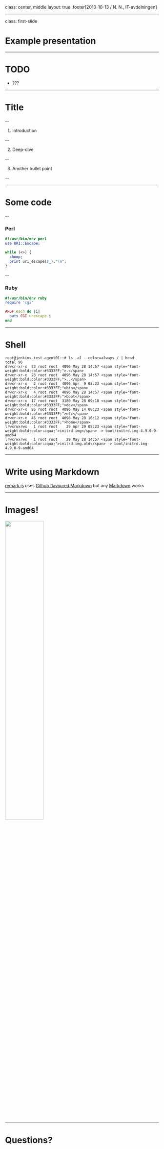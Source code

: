 class: center, middle
layout: true
.footer[2010-10-13 / N. N., IT-avdelningen]

---

class: first-slide
# Example presentation

---

# TODO
* ???

---

# Title

--

1. Introduction

--

2. Deep-dive

--

3. Another bullet point

--

---

# Some code

--

### Perl

```perl
#!/usr/bin/env perl
use URI::Escape;

while (<>) {
  chomp;
  print uri_escape($_)."\n";
}
```

--

### Ruby

```ruby
#!/usr/bin/env ruby
require 'cgi'

ARGF.each do |i|
  puts CGI.unescape i
end
```

---

# Shell

```terminal
root@jenkins-test-agent01:~# ls -al --color=always / | head
total 96
drwxr-xr-x  23 root root  4096 May 28 14:57 <span style="font-weight:bold;color:#3333FF;">.</span>
drwxr-xr-x  23 root root  4096 May 28 14:57 <span style="font-weight:bold;color:#3333FF;">..</span>
drwxr-xr-x   2 root root  4096 Apr  9 08:23 <span style="font-weight:bold;color:#3333FF;">bin</span>
drwxr-xr-x   4 root root  4096 May 28 14:57 <span style="font-weight:bold;color:#3333FF;">boot</span>
drwxr-xr-x  17 root root  3180 May 28 09:18 <span style="font-weight:bold;color:#3333FF;">dev</span>
drwxr-xr-x  95 root root  4096 May 14 08:23 <span style="font-weight:bold;color:#3333FF;">etc</span>
drwxr-xr-x  45 root root  4096 May 28 16:12 <span style="font-weight:bold;color:#3333FF;">home</span>
lrwxrwxrwx   1 root root    29 Apr 29 08:23 <span style="font-weight:bold;color:aqua;">initrd.img</span> -> boot/initrd.img-4.9.0-9-amd64
lrwxrwxrwx   1 root root    29 May 28 14:57 <span style="font-weight:bold;color:aqua;">initrd.img.old</span> -> boot/initrd.img-4.9.0-9-amd64
```


---

# Write using Markdown

[remark.js](https://github.com/gnab/remark) uses [Github flavoured Markdown](https://help.github.com/categories/writing-on-github/) but any [Markdown](https://daringfireball.net/projects/markdown/syntax) works

---

# Images!

<img src="https://github.githubassets.com/images/modules/logos_page/Octocat.png" height="50%" width="50%" />

---

# Questions?
